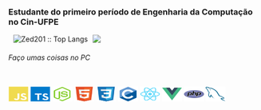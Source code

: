
### Estudante do primeiro período de Engenharia da Computação no Cin-UFPE
 <p><a><img align="right" width=335 src="https://github-readme-stats.vercel.app/api?username=Zed201&show_icons=true&theme=react&border_color=61dafb&hide_border=true" /></a></p>
    <p align="center" width=300c ><img src="https://github-readme-stats.vercel.app/api/top-langs/?username=Zed201&langs_count=10&theme=react&layout=compact" alt="Zed201 :: Top Langs" /></p>

###### Faço umas coisas no PC
<div style="display: inline_block"><br>
  <img align="center" alt="Js" height="30" width="40" src="https://raw.githubusercontent.com/devicons/devicon/master/icons/javascript/javascript-plain.svg"/>
  <img align="center" alt="C" height="30" width="40" src="https://github.com/devicons/devicon/blob/master/icons/typescript/typescript-original.svg"/>
 <img align="center" alt="C" height="30" width="40" src="https://github.com/devicons/devicon/blob/master/icons/nodejs/nodejs-original.svg"/>
  <img align="center" alt="HTML" height="30" width="40" src="https://raw.githubusercontent.com/devicons/devicon/master/icons/html5/html5-original.svg"/>
  <img align="center" alt="CSS" height="30" width="40" src="https://raw.githubusercontent.com/devicons/devicon/master/icons/css3/css3-original.svg"/>
  <img align="center" alt="C" height="30" width="40" src="https://github.com/devicons/devicon/blob/master/icons/c/c-original.svg"/>
 <img align="center" alt="C" height="30" width="40" src="https://github.com/devicons/devicon/blob/master/icons/react/react-original.svg"/>
 <img align="center" alt="C" height="30" width="40" src="https://github.com/devicons/devicon/blob/master/icons/vuejs/vuejs-original.svg"/>
 <img align="center" alt="C" height="30" width="40" src="https://github.com/devicons/devicon/blob/master/icons/php/php-original.svg"/>
 <img align="center" alt="C" height="30" width="40" src="https://github.com/devicons/devicon/blob/master/icons/mysql/mysql-original.svg"/>

</div>
